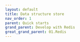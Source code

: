 ```yaml
---
layout: default
title: Data structure store
nav_order: 1
parent: Quick starts
grand_parent: Develop with Redis
great_grand_parent: 01.Redis
---
```


